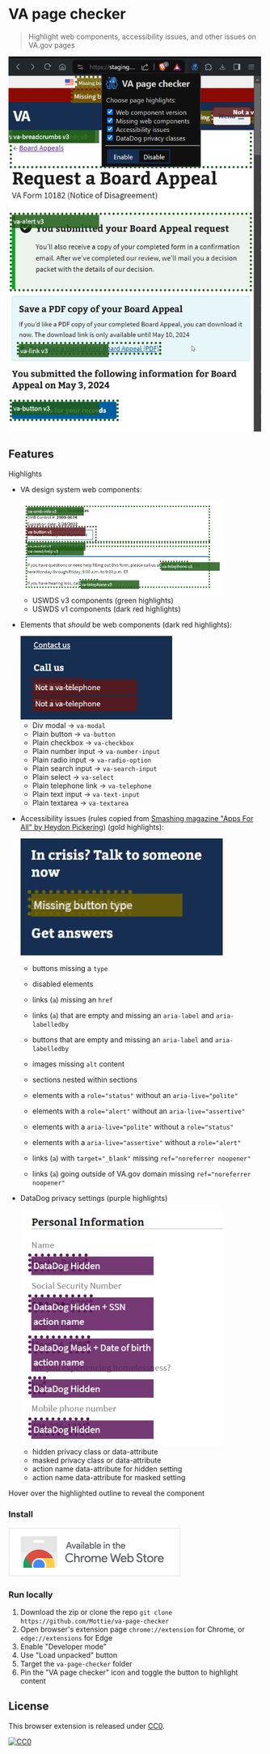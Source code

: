 # VA page checker

> Highlight web components, accessibility issues, and other issues on VA.gov pages

<img width="500" alt="page showing the VA page checker extension popup with 4 checkboxes. The main page shows green outlines v3 web components, with some gold highlighted buttons and red highlights behind the popup" src="media/example.png" />

## Features

Highlights

- VA design system web components:

	<img width="400" alt="page showing green outlined v3 web components and one red outlined v1 web component" src="media/example-web-components.png" />

	- USWDS v3 components (green highlights)
	- USWDS v1 components (dark red highlights)

- Elements that _should_ be web components (dark red highlights):

	<img width="300" alt="page showing red outlined telephone links that should be va-telephone we components" src="media/example-missing.png" />

	- Div modal -> `va-modal`
	- Plain button -> `va-button`
	- Plain checkbox -> `va-checkbox`
	- Plain number input -> `va-number-input`
	- Plain radio input -> `va-radio-option`
	- Plain search input -> `va-search-input`
	- Plain select -> `va-select`
	- Plain telephone link -> `va-telephone`
	- Plain text input -> `va-text-input`
	- Plain textarea -> `va-textarea`

- Accessibility issues (rules copied from [Smashing magazine "Apps For All" by Heydon Pickering](https://www.smashingmagazine.com/ebooks/apps-for-all-coding-accessible-web-applications/)) (gold highlights):

	<img width="400" alt="page showing gold outlined button that is missing a button type" src="media/example-a11y.png" />

	- buttons missing a `type`
	- disabled elements
	- links (`a`) missing an `href`
	- links (`a`) that are empty and missing an `aria-label` and `aria-labelledby`
	- buttons that are empty and missing an `aria-label` and `aria-labelledby`
	- images missing `alt` content
	- sections nested within sections
	- elements with a `role="status"` without an `aria-live="polite"`
	- elements with a `role="alert"` without an `aria-live="assertive"`
	- elements with a `aria-live="polite"` without a `role="status"`
	- elements with a `aria-live="assertive"` without a `role="alert"`

	- links (`a`) with `target="_blank"` missing `ref="noreferrer noopener"`
	- links (`a`) going outside of VA.gov domain missing `ref="noreferrer noopener"`

- DataDog privacy settings (purple highlights)

	<img width="400" alt="page showing purple outlined elements with datadog hidden and masked privacy classes and some with an additional action name" src="media/example-datadog.png" />
	
	- hidden privacy class or data-attribute
	- masked privacy class or data-attribute
	- action name data-attribute for hidden setting
	- action name data-attribute for masked setting

Hover over the highlighted outline to reveal the component

### Install

[![VA page checker in the Chrome web store](media/chrome-web-store.png)](https://chromewebstore.google.com/detail/va-page-checker/bohcdnelkeimoooidokojkcjdaahjbkb)

### Run locally

1. Download the zip or clone the repo `git clone https://github.com/Mottie/va-page-checker`
2. Open browser's extension page `chrome://extension` for Chrome, or `edge://extensions` for Edge
3. Enable "Developer mode"
4. Use "Load unpacked" button
5. Target the `va-page-checker` folder
6. Pin the "VA page checker" icon and toggle the button to highlight content

## License

This browser extension is released under [CC0](#license).

[![CC0](https://mirrors.creativecommons.org/presskit/buttons/88x31/svg/cc-zero.svg)](https://creativecommons.org/publicdomain/zero/1.0/)

